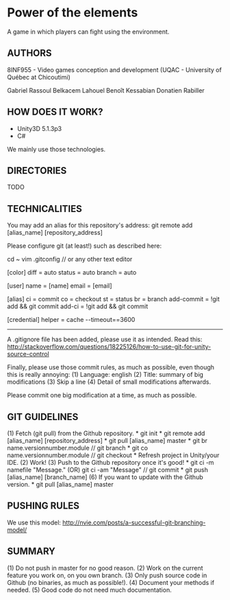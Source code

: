 # Power of the elements

A game in which players can fight using the environment.

## AUTHORS
8INF955 - Video games conception and development (UQAC - University of Québec at Chicoutimi)

Gabriel Rassoul
Belkacem Lahouel
Benoît Kessabian
Donatien Rabiller

## HOW DOES IT WORK?
- Unity3D 5.1.3p3
- C#

We mainly use those technologies.

## DIRECTORIES
TODO

## TECHNICALITIES
You may add an alias for this repository's address: git remote add [alias_name] [repository_address]

Please configure git (at least!) such as described here:

cd ~
vim .gitconfig // or any other text editor

[color]
	diff = auto
	status = auto
	branch = auto

[user]
	name = [name]
	email = [email]

[alias]
	ci = commit
	co = checkout
	st = status
	br = branch
	add-commit = !git add && git commit
	add-ci = !git add && git commit

[credential]
	helper = cache --timeout==3600

-----

A .gitignore file has been added, please use it as intended.
Read this: http://stackoverflow.com/questions/18225126/how-to-use-git-for-unity-source-control

Finally, please use those commit rules, as much as possible, even though this is really annoying:
(1) Language: english
(2)	Title: summary of big modifications
(3)	Skip a line
(4)	Detail of small modifications afterwards.

Please commit one big modification at a time, as much as possible.

## GIT GUIDELINES
(1) Fetch (git pull) from the Github repository.
	* git init
	* git remote add [alias_name] [repository_address]
	* git pull [alias_name] master
	* git br name.versionnumber.module // git branch
	* git co name.versionnumber.module // git checkout
	* Refresh project in Unity/your IDE.
(2) Work!
(3) Push to the Github repository once it's good!
	* git ci -m namefile "Message." (OR) git ci -am "Message" // git commit
	* git push [alias_name] [branch_name]
(6) If you want to update with the Github version.
	* git pull [alias_name] master

## PUSHING RULES
We use this model: http://nvie.com/posts/a-successful-git-branching-model/

## SUMMARY
(1) Do not push in master for no good reason.
(2) Work on the current feature you work on, on you own branch.
(3) Only push source code in Github (no binaries, as much as possible!).
(4) Document your methods if needed.
(5) Good code do not need much documentation.
